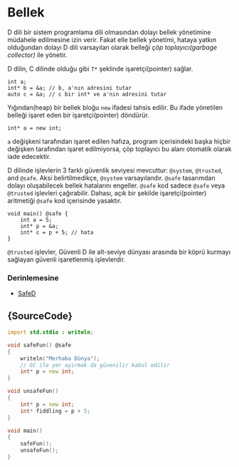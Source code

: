 # Bellek

D dili bir sistem programlama dili olmasından dolayı bellek yönetimine
müdahele edilmesine izin verir. Fakat elle bellek yönetimi, 
hataya yatkın olduğundan dolayı D dili varsayılan olarak
belleği *çöp toplayıcı(garbage collector)* ile yönetir.

D dilin, C dilinde olduğu gibi `T*` şeklinde işaretçi(pointer) sağlar.

    int a;
    int* b = &a; // b, a'nın adresini tutar
    auto c = &a; // c bir int* ve a'nın adresini tutar

Yığından(heap) bir bellek bloğu `new` ifadesi tahsis edilir. Bu ifade 
yönetilen belleği işaret eden bir işaretçi(pointer) döndürür.

    int* a = new int;

`a` değişkeni tarafından işaret edilen hafıza, program içerisindeki
başka hiçbir değişken tarafından işaret edilmiyorsa, çöp toplayıcı
bu alanı otomatik olarak iade edecektir.

D dilinde işlevlerin 3 farklı güvenlik seviyesi mevcuttur:
`@system`, `@trusted`, and `@safe`.
Aksi belirtilmedikçe, `@system` varsayılandır.
`@safe` tasarımdan dolayı oluşabilecek bellek hatalarını engeller.
`@safe` kod sadece `@safe` veya `@trusted` işlevleri çağırabilir.
Dahası, açık bir şekilde işaretçi(pointer) aritmetiği `@safe` kod
içerisinde yasaktır.

    void main() @safe {
        int a = 5;
        int* p = &a;
        int* c = p + 5; // hata
    }

`@trusted` işlevler, Güvenli D ile alt-seviye dünyası arasında bir köprü
kurmayı sağlayan güvenli işaretlenmiş işlevlerdir.

### Derinlemesine

* [SafeD](https://dlang.org/safed.html)

## {SourceCode}

```d
import std.stdio : writeln;

void safeFun() @safe
{
    writeln("Merhaba Dünya");
    // GC ile yer ayırmak da güvenilir kabul edilir
    int* p = new int;
}

void unsafeFun()
{
    int* p = new int;
    int* fiddling = p + 5;
}

void main()
{
    safeFun();
    unsafeFun();
}
```

